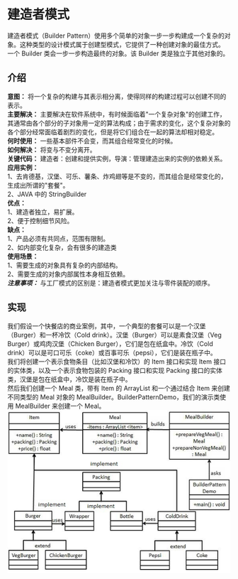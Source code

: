 # 建造者模式      
建造者模式（Builder Pattern）使用多个简单的对象一步一步构建成一个复杂的对象。这种类型的设计模式属于创建型模式，它提供了一种创建对象的最佳方式。     
一个 Builder 类会一步一步构造最终的对象。该 Builder 类是独立于其他对象的。

## 介绍
**意图：** 将一个复杂的构建与其表示相分离，使得同样的构建过程可以创建不同的表示。    
**主要解决：** 主要解决在软件系统中，有时候面临着"一个复杂对象"的创建工作，其通常由各个部分的子对象用一定的算法构成；由于需求的变化，这个复杂对象的各个部分经常面临着剧烈的变化，但是将它们组合在一起的算法却相对稳定。    
**何时使用：** 一些基本部件不会变，而其组合经常变化的时候。    
**如何解决：** 将变与不变分离开。    
**关键代码：** 建造者：创建和提供实例，导演：管理建造出来的实例的依赖关系。    
**应用实例：**      
1、去肯德基，汉堡、可乐、薯条、炸鸡翅等是不变的，而其组合是经常变化的，生成出所谓的"套餐"。     
2、JAVA 中的 StringBuilder        
**优点：**    
1、建造者独立，易扩展。   
2、便于控制细节风险。      
**缺点：**     
1、产品必须有共同点，范围有限制。    
2、如内部变化复杂，会有很多的建造类       
**使用场景：**     
1、需要生成的对象具有复杂的内部结构。     
2、需要生成的对象内部属性本身相互依赖。             
***注意事项：*** 与工厂模式的区别是：建造者模式更加关注与零件装配的顺序。

## 实现     
我们假设一个快餐店的商业案例，其中，一个典型的套餐可以是一个汉堡（Burger）和一杯冷饮（Cold drink）。汉堡（Burger）可以是素食汉堡（Veg Burger）或鸡肉汉堡（Chicken Burger），它们是包在纸盒中。冷饮（Cold drink）可以是可口可乐（coke）或百事可乐（pepsi），它们是装在瓶子中。       
我们将创建一个表示食物条目（比如汉堡和冷饮）的 Item 接口和实现 Item 接口的实体类，以及一个表示食物包装的 Packing 接口和实现 Packing 接口的实体类，汉堡是包在纸盒中，冷饮是装在瓶子中。     
然后我们创建一个 Meal 类，带有 Item 的 ArrayList 和一个通过结合 Item 来创建不同类型的 Meal 对象的 MealBuilder。BuilderPatternDemo，我们的演示类使用 MealBuilder 来创建一个 Meal。
![设计模式之间的关系](https://github.com/d470969047h/learn/blob/master/learn-designPattern/src/main/java/com/daihui/builder/resources/builder_pattern_uml_diagram.jpg)

    
